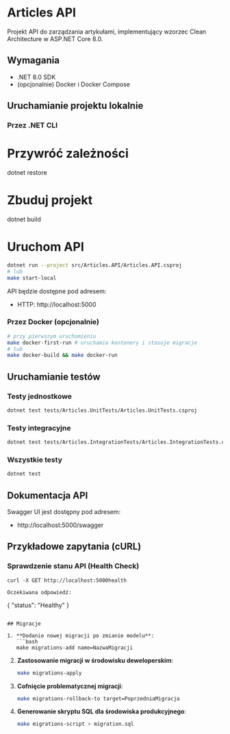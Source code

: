 # Articles API

Projekt API do zarządzania artykułami, implementujący wzorzec Clean Architecture w ASP.NET Core 8.0.

## Wymagania

- .NET 8.0 SDK
- (opcjonalnie) Docker i Docker Compose

## Uruchamianie projektu lokalnie

### Przez .NET CLI

# Przywróć zależności
dotnet restore

# Zbuduj projekt
dotnet build

# Uruchom API
```bash
dotnet run --project src/Articles.API/Articles.API.csproj
# lub
make start-local
```

API będzie dostępne pod adresem:
- HTTP: http://localhost:5000

### Przez Docker (opcjonalnie)

```bash
# przy pierwszym uruchomieniu
make docker-first-run # uruchamia kontenery i stosuje migracje
# lub
make docker-build && make docker-run
```

## Uruchamianie testów

### Testy jednostkowe

```bash
dotnet test tests/Articles.UnitTests/Articles.UnitTests.csproj
```

### Testy integracyjne

```bash
dotnet test tests/Articles.IntegrationTests/Articles.IntegrationTests.csproj
```

### Wszystkie testy

```bash
dotnet test
```

## Dokumentacja API

Swagger UI jest dostępny pod adresem:
- http://localhost:5000/swagger

## Przykładowe zapytania (cURL)

### Sprawdzenie stanu API (Health Check)

```
curl -X GET http://localhost:5000health

Oczekiwana odpowiedź:
```

{
  "status": "Healthy"
}
```

## Migracje

1. **Dodanie nowej migracji po zmianie modelu**:
   ```bash
   make migrations-add name=NazwaMigracji
   ```

2. **Zastosowanie migracji w środowisku deweloperskim**:
   ```bash
   make migrations-apply
   ```

3. **Cofnięcie problematycznej migracji**:
   ```bash
   make migrations-rollback-to target=PoprzedniaMigracja
   ```

4. **Generowanie skryptu SQL dla środowiska produkcyjnego**:
   ```bash
   make migrations-script > migration.sql
   ```